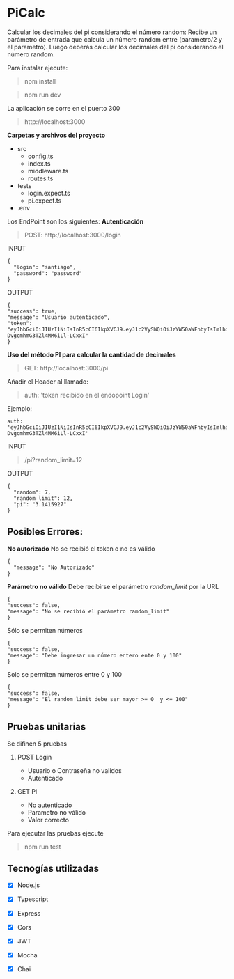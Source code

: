 # PiCalc
Calcular los decimales del pi considerando el número random: Recibe un parámetro de entrada que calcula un número random entre (parametro/2 y el
parametro). Luego deberás calcular los decimales del pi considerando el número random.

Para instalar ejecute:
> npm install

> npm run dev

La aplicación se corre en el puerto 300
> http://localhost:3000

**Carpetas y archivos del proyecto**
- src
  - config.ts
  - index.ts
  - middleware.ts
  - routes.ts
- tests
  - login.expect.ts
  - pi.expect.ts
- .env

Los EndPoint son los siguientes:
**Autenticación**
> POST: http://localhost:3000/login

INPUT
````
{
  "login": "santiago",
  "password": "password"
}
````

OUTPUT
````
{
"success": true,
"message": "Usuario autenticado",
"token": "eyJhbGciOiJIUzI1NiIsInR5cCI6IkpXVCJ9.eyJ1c2VySWQiOiJzYW50aWFnbyIsImlhdCI6MTYyNzE1MTkzOCwiZXhwIjoxNjI3MTg0MzM4fQ.QwsthghWjQ4pYDn0f-DvgcmhmG3TZl4MM6iLl-LCxxI"
}
````

**Uso del método PI para calcular la cantidad de decimales**
> GET: http://localhost:3000/pi

Añadir el Header al llamado:
> auth: 'token recibido en el endopoint Login'

Ejemplo:
````
auth: 'eyJhbGciOiJIUzI1NiIsInR5cCI6IkpXVCJ9.eyJ1c2VySWQiOiJzYW50aWFnbyIsImlhdCI6MTYyNzE1MTkzOCwiZXhwIjoxNjI3MTg0MzM4fQ.QwsthghWjQ4pYDn0f-DvgcmhmG3TZl4MM6iLl-LCxxI'
````

INPUT
> /pi?random_limit=12

OUTPUT
````
{
  "random": 7,
  "random_limit": 12,
  "pi": "3.1415927"
}
````

## Posibles Errores:

**No autorizado**
No se recibió el token o no es válido
````
{
  "message": "No Autorizado"
}
````

**Parámetro no válido**
Debe recibirse el parámetro _random_limit_ por la URL
````
{
"success": false,
"message": "No se recibió el parámetro ramdom_limit"
}
````

Sólo se permiten números
````
{
"success": false,
"message": "Debe ingresar un número entero ente 0 y 100"
}
````

Solo se permiten números entre 0 y 100
````
{
"success": false,
"message": "El random limit debe ser mayor >= 0  y <= 100"
}
````

## Pruebas unitarias
Se difinen 5 pruebas
1. POST Login
   - Usuario o Contraseña no validos
   - Autenticado

2. GET PI 
   - No autenticado
   - Parametro no válido
   - Valor correcto
   
Para ejecutar las pruebas ejecute
> npm run test

## Tecnogías utilizadas

- [x] Node.js
- [x] Typescript
- [x] Express
- [x] Cors
- [x] JWT
- [x] Mocha
- [x] Chai   


